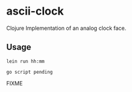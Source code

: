 # ascii-clock

Clojure Implementation of an analog clock face.

## Usage
    lein run hh:mm

    go script pending


FIXME
